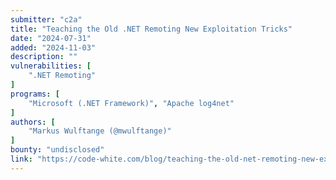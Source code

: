 ```yaml
---
submitter: "c2a"
title: "Teaching the Old .NET Remoting New Exploitation Tricks"
date: "2024-07-31"
added: "2024-11-03"
description: ""
vulnerabilities: [
    ".NET Remoting"
]
programs: [
    "Microsoft (.NET Framework)", "Apache log4net"
]
authors: [
    "Markus Wulftange (@mwulftange)"
]
bounty: "undisclosed"
link: "https://code-white.com/blog/teaching-the-old-net-remoting-new-exploitation-tricks/"
---
```




